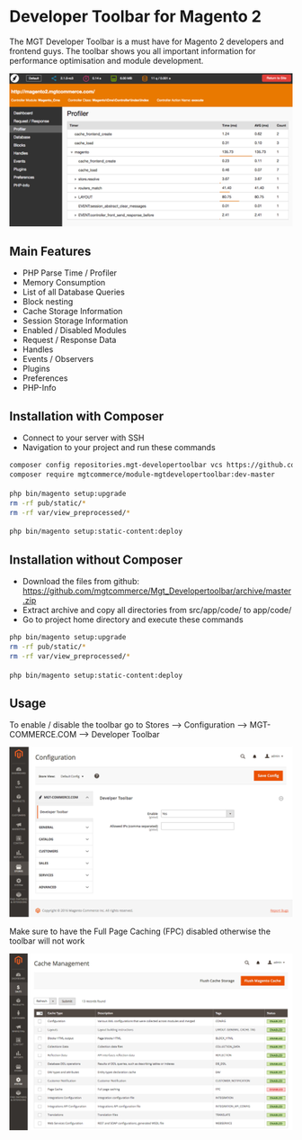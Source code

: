 Developer Toolbar for Magento 2
============================

The MGT Developer Toolbar is a must have for Magento 2 developers and frontend guys.
The toolbar shows you all important information for performance optimisation and module development.

![Mgt Developer Toolbar](doc/static_files/mgt_developer_toolbar.png "Mgt Developer Toolbar")

## Main Features

* PHP Parse Time / Profiler
* Memory Consumption
* List of all Database Queries
* Block nesting
* Cache Storage Information
* Session Storage Information
* Enabled / Disabled Modules
* Request / Response Data
* Handles
* Events / Observers
* Plugins
* Preferences
* PHP-Info

## Installation with Composer

* Connect to your server with SSH
* Navigation to your project and run these commands
 
```bash
composer config repositories.mgt-developertoolbar vcs https://github.com/mgtcommerce/Mgt_Developertoolbar.git
composer require mgtcommerce/module-mgtdevelopertoolbar:dev-master

php bin/magento setup:upgrade
rm -rf pub/static/* 
rm -rf var/view_preprocessed/*

php bin/magento setup:static-content:deploy
```

## Installation without Composer

* Download the files from github: https://github.com/mgtcommerce/Mgt_Developertoolbar/archive/master.zip
* Extract archive and copy all directories from src/app/code/ to app/code/
* Go to project home directory and execute these commands

```bash
php bin/magento setup:upgrade
rm -rf pub/static/* 
rm -rf var/view_preprocessed/*

php bin/magento setup:static-content:deploy
```


## Usage

To enable / disable the toolbar go to Stores --> Configuration --> MGT-COMMERCE.COM --> Developer Toolbar

![Enable Mgt Developer Toolbar](doc/static_files/enable_toolbar.png "Enable Mgt Developer Toolbar")

Make sure to have the Full Page Caching (FPC) disabled otherwise the toolbar will not work

![Disable FPC](doc/static_files/disable_fpc.png "Disable FPC")